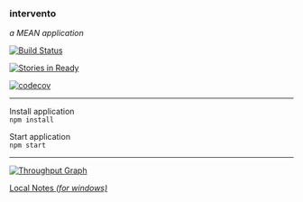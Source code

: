 ### intervento  
_a MEAN application_


[![Build Status](https://travis-ci.org/dsabia/intervento.svg?branch=master)](https://travis-ci.org/dsabia/intervento)

[![Stories in Ready](https://badge.waffle.io/dsabia/intervento.svg?label=ready&title=Ready)](http://waffle.io/dsabia/intervento)

[![codecov](https://codecov.io/gh/dsabia/intervento/branch/master/graph/badge.svg)](https://codecov.io/gh/dsabia/intervento)

---
Install application  
`npm install`

Start application  
`npm start`

---

[![Throughput Graph](https://graphs.waffle.io/dsabia/intervento/throughput.svg)](https://waffle.io/dsabia/intervento/metrics/throughput)



[Local Notes _(for windows)_](LocalNotes.md)
